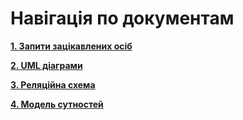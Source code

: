 # Навігація по документам

**[1. Запити зацікавлених осіб](https://github.com/Scopics/Voting-system/tree/master/documentation/stakeholders.md)**

**[2. UML діаграми](https://github.com/Scopics/Voting-system/tree/master/documentation/UMLDiagrams)**

**[3. Реляційна схема](https://github.com/Scopics/Voting-system/tree/master/documentation/ER-model)**

**[4. Модель сутностей](https://github.com/Scopics/Voting-system/tree/master/documentation/ENTITES-model)**
